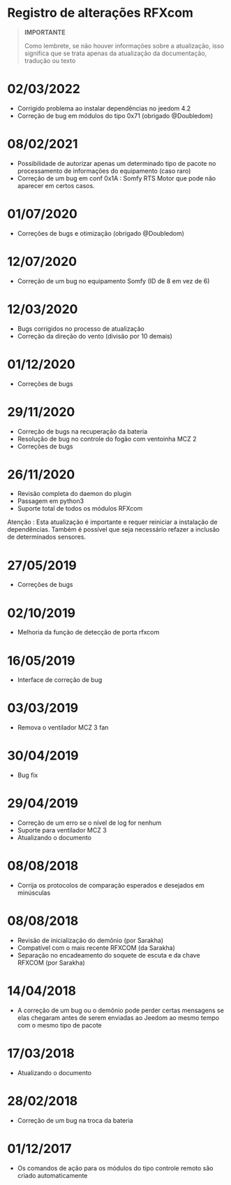 # Registro de alterações RFXcom

>**IMPORTANTE**
>
>Como lembrete, se não houver informações sobre a atualização, isso significa que se trata apenas da atualização da documentação, tradução ou texto


# 02/03/2022

- Corrigido problema ao instalar dependências no jeedom 4.2
- Correção de bug em módulos do tipo 0x71 (obrigado @Doubledom)

# 08/02/2021

- Possibilidade de autorizar apenas um determinado tipo de pacote no processamento de informações do equipamento (caso raro)
- Correção de um bug em conf 0x1A : Somfy RTS Motor que pode não aparecer em certos casos.

# 01/07/2020

- Correções de bugs e otimização (obrigado @Doubledom)

# 12/07/2020

- Correção de um bug no equipamento Somfy (ID de 8 em vez de 6)

# 12/03/2020

- Bugs corrigidos no processo de atualização
- Correção da direção do vento (divisão por 10 demais)


# 01/12/2020

- Correções de bugs

# 29/11/2020

- Correção de bugs na recuperação da bateria
- Resolução de bug no controle do fogão com ventoinha MCZ 2
- Correções de bugs

# 26/11/2020

- Revisão completa do daemon do plugin
- Passagem em python3
- Suporte total de todos os módulos RFXcom

Atenção : Esta atualização é importante e requer reiniciar a instalação de dependências. Também é possível que seja necessário refazer a inclusão de determinados sensores.

# 27/05/2019

- Correções de bugs

# 02/10/2019

- Melhoria da função de detecção de porta rfxcom

# 16/05/2019

- Interface de correção de bug

# 03/03/2019

- Remova o ventilador MCZ 3 fan

# 30/04/2019

- Bug fix

# 29/04/2019

- Correção de um erro se o nível de log for nenhum
- Suporte para ventilador MCZ 3
- Atualizando o documento

# 08/08/2018

- Corrija os protocolos de comparação esperados e desejados em minúsculas

# 08/08/2018

- Revisão de inicialização do demônio (por Sarakha)
- Compatível com o mais recente RFXCOM (da Sarakha)
- Separação no encadeamento do soquete de escuta e da chave RFXCOM (por Sarakha)

# 14/04/2018

- A correção de um bug ou o demônio pode perder certas mensagens se elas chegaram antes de serem enviadas ao Jeedom ao mesmo tempo com o mesmo tipo de pacote

# 17/03/2018

- Atualizando o documento

# 28/02/2018

- Correção de um bug na troca da bateria

# 01/12/2017

-   Os comandos de ação para os módulos do tipo controle remoto são
    criado automaticamente
